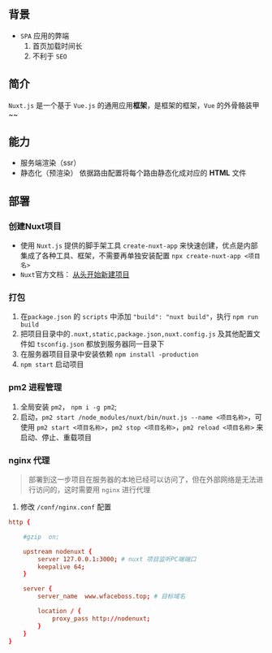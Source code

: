 ## 背景
- `SPA` 应用的弊端
    1. 首页加载时间长
    2. 不利于 `SEO`
## 简介
`Nuxt.js` 是一个基于 `Vue.js` 的通用应用**框架**，是框架的框架，`Vue` 的外骨骼装甲~~

## 能力
- 服务端渲染（ssr）
- 静态化（预渲染）
    依据路由配置将每个路由静态化成对应的 **HTML** 文件
## 部署

### 创建Nuxt项目
- 使用 `Nuxt.js`  提供的脚手架工具 `create-nuxt-app` 来快速创建，优点是内部集成了各种工具、框架，不需要再单独安装配置
    `npx create-nuxt-app <项目名>`
- `Nuxt`官方文档： [从头开始新建项目](https://www.runoob.com)

### 打包
1. 在`package.json` 的 `scripts` 中添加 `"build": "nuxt build"`，执行 `npm run build`
2. 把项目目录中的`.nuxt,static,package.json,nuxt.config.js` 及其他配置文件如 `tsconfig.json` 都放到服务器同一目录下
3. 在服务器项目目录中安装依赖 `npm install -production`
4. `npm start` 启动项目

### pm2 进程管理
1. 全局安装 `pm2`， `npm i -g pm2`;
2. 启动，`pm2 start /node_modules/nuxt/bin/nuxt.js --name <项目名称>`，可使用 `pm2 start <项目名称>`，`pm2 stop <项目名称>`，`pm2 reload <项目名称>` 来启动、停止、重载项目

### nginx 代理
> 部署到这一步项目在服务器的本地已经可以访问了，但在外部网络是无法进行访问的，这时需要用 `nginx` 进行代理

1. 修改 `/conf/nginx.conf` 配置
```conf
http {

    #gzip  on;

    upstream nodenuxt {
        server 127.0.0.1:3000; # nuxt 项目监听PC端端口
        keepalive 64;
    }

    server {
        server_name  www.wfaceboss.top; # 目标域名

        location / {
            proxy_pass http://nodenuxt;
        }
    }
}

```